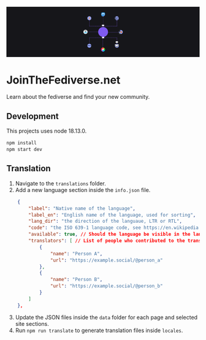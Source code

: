 ![Logos of various fediverse platforms arranged in a circle, with little envelopes being sent between them.](public/images/images/fedi-920x240.png)
# JoinTheFediverse.net

Learn about the fediverse and find your new community.
## Development

This projects uses node 18.13.0.

```sh
npm install
npm start dev
```

## Translation

1. Navigate to the `translations` folder.
2. Add a new language section inside the `info.json` file.

```json
    {
        "label": "Native name of the language",
        "label_en": "English name of the language, used for sorting",
        "lang_dir": "the direction of the languaue, LTR or RTL",
        "code": "the ISO 639-1 language code, see https://en.wikipedia.org/wiki/List_of_ISO_639-1_codes",
        "available": true, // Should the language be visible in the language picker? true or false
        "translators": [ // List of people who contributed to the translation
            {
                "name": "Person A",
                "url": "https://example.social/@person_a"
            },
            {
                "name": "Person B",
                "url": "https://example.social/@person_b"
            }
        ]
    },
```
3. Update the JSON files inside the `data` folder for each page and selected site sections.
4. Run `npm run translate` to generate translation files inside `locales`.
